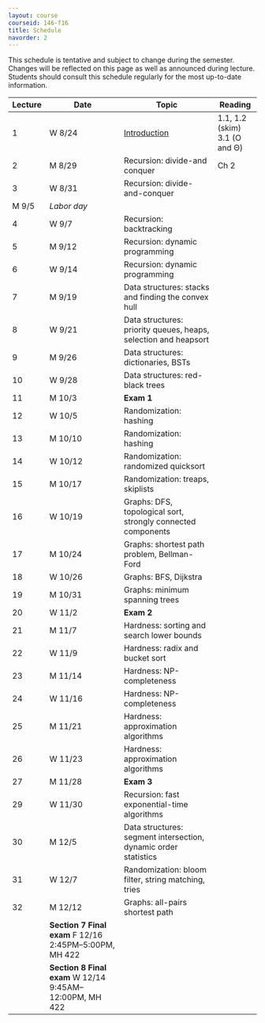 ```yaml
---
layout: course
courseid: 146-f16
title: Schedule
navorder: 2
---
```


<a name="schedule"></a>

This schedule is tentative and subject to change during the semester. Changes will be reflected on this page as well as announced during lecture. Students should consult this schedule regularly for the most up-to-date information.

Lecture|Date|Topic|Reading
-------|----|-----|-------
1 | W 8/24 | [Introduction](introduction.html) | 1.1, 1.2 (skim) <br> 3.1 (O and &Theta;)
2 | M 8/29 | Recursion: divide-and conquer | Ch 2
3 | W 8/31 | Recursion: divide-and-conquer
 | M 9/5 | _Labor day_
4 | W 9/7 | Recursion: backtracking
5 | M 9/12 | Recursion: dynamic programming
6 | W 9/14 | Recursion: dynamic programming
7 | M 9/19 | Data structures: stacks and finding the convex hull
8 | W 9/21 | Data structures: priority queues, heaps, selection and heapsort
9 | M 9/26 | Data structures: dictionaries, BSTs
10 | W 9/28 | Data structures: red-black trees
11 | M 10/3 | __Exam 1__
12 | W 10/5 | Randomization: hashing
13 | M 10/10 | Randomization: hashing
14 | W 10/12 | Randomization: randomized quicksort
15 | M 10/17 | Randomization: treaps, skiplists
16 | W 10/19 | Graphs: DFS, topological sort, strongly connected components
17 | M 10/24 | Graphs: shortest path problem, Bellman-Ford
18 | W 10/26 | Graphs: BFS, Dijkstra
19 | M 10/31 | Graphs: minimum spanning trees
20 | W 11/2 | __Exam 2__
21 | M 11/7 | Hardness: sorting and search lower bounds
22 | W 11/9 | Hardness: radix and bucket sort
23 | M 11/14 | Hardness: NP-completeness
24 | W 11/16 | Hardness: NP-completeness
25 | M 11/21 | Hardness: approximation algorithms
26 | W 11/23 | Hardness: approximation algorithms
27 | M 11/28 | __Exam 3__
29 | W 11/30 | Recursion: fast exponential-time algorithms
30 | M 12/5 | Data structures: segment intersection, dynamic order statistics
31 | W 12/7 | Randomization: bloom filter, string matching, tries
32 | M 12/12 | Graphs: all-pairs shortest path
| | __Section 7 Final exam__ F 12/16 2:45PM&ndash;5:00PM, MH 422<br />
| | __Section 8 Final exam__ W 12/14 9:45AM&ndash;12:00PM, MH 422
